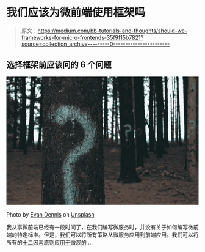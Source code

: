 # 我们应该为微前端使用框架吗

> 原文：<https://medium.com/bb-tutorials-and-thoughts/should-we-frameworks-for-micro-frontends-35f9f15b7821?source=collection_archive---------0----------------------->

## 选择框架前应该问的 6 个问题

![](img/f5ca772940a7681caadff5f8053ea524.png)

Photo by [Evan Dennis](https://unsplash.com/@evan__bray?utm_source=medium&utm_medium=referral) on [Unsplash](https://unsplash.com?utm_source=medium&utm_medium=referral)

我从事微前端已经有一段时间了，在我们编写微服务时，并没有关于如何编写微前端的特定标准。但是，我们可以将所有策略从微服务应用到前端应用。我们可以将所有的[十二因素原则应用于微观的](/bb-tutorials-and-thoughts/cloud-native-development-a-diagrammatic-approach-to-the-twelve-factor-methodology-b13f9b4a129b) …